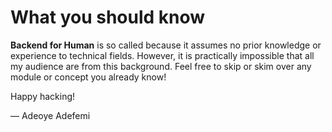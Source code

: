 # What you should know

**Backend for Human** is so called because it assumes no prior knowledge or
experience to technical fields. However, it is practically impossible that all
my audience are from this background. Feel free to skip or skim over any module
or concept you already know!

Happy hacking!

— Adeoye Adefemi
